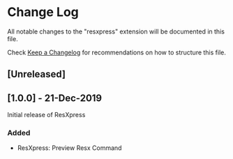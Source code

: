 # Change Log

All notable changes to the "resxpress" extension will be documented in this file.

Check [Keep a Changelog](http://keepachangelog.com/) for recommendations on how to structure this file.

## [Unreleased]



## [1.0.0] - 21-Dec-2019

Initial release of ResXpress 

### Added
- ResXpress: Preview Resx Command
